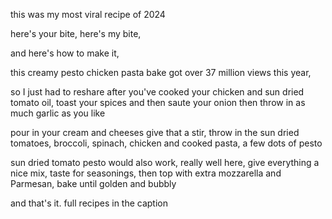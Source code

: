 
<!-- 这是我 2024 年传播最广的食谱。
viral 的音标：英 [ˈvaɪrəl]；美 [ˈvaɪrəl] 网络传播方面：像病毒般扩散的；迅速传播的
 -->
this was my most viral recipe of 2024 

here's your bite, here's my bite, 

and here's how to make it,

<!-- 这道奶油香蒜鸡肉焗意面今年的浏览量超过了 3700 万。
pesto 的音标：英 [ˈpestəʊ]，美 [ˈpestoʊ]指香蒜沙司（一种用罗勒叶、松子、大蒜、橄榄油等制成的意大利调味酱 ）
“pasta” 音标：英 [ˈpæstə]，美 [ˈpɑːstə]食物类别： 意大利面食，这是一个统称，包括通心粉、细面条、螺旋面等各种形状
“pasta bake” 指焗意面
got over 超过，多于 ，等同于 “get above”，常指数量、程度方面
  -->
this creamy pesto chicken pasta bake got over 37 million views this year,

<!-- 所以，在你烹饪好鸡肉、做好晒干番茄油之后，我就觉得必须得重新分享（这个做法）。先把香料烤香，接着煸炒洋葱，然后随你喜好加入大量大蒜。
“sun - dried” 是一个复合形容词，读音：英 [ˈsʌn draɪd]；美 [ˈsʌn draɪd] 。意为 “晒干的；风干的”，常用来描述通过阳光自然晾晒而脱水干燥的食物或其他物品
saute 的音标：英 [ˈsəʊteɪ]，美 [soʊˈteɪ]。它既可用作动词，意为 “（用少量油）快炒；嫩煎” ，也可作形容词，意思是 “嫩煎的；炒的” 。
 -->
so I just had to reshare after you've cooked  your chicken and sun dried tomato oil,  toast your spices and then saute your onion then throw in as much garlic as you like

<!-- 倒入奶油和奶酪，搅拌一下。接着放入晒干的番茄、西兰花、菠菜、鸡肉和煮好的意面，再点缀上少许香蒜酱。-->
pour in your cream and cheeses give that a stir, throw in the sun dried tomatoes, broccoli, spinach, chicken and cooked pasta, a few dots of pesto 

<!-- 在这里，用晒干番茄香蒜酱也非常合适。把所有食材充分搅拌均匀，尝尝味道，看调味料是否合适，然后在上面再撒些马苏里拉奶酪和帕尔马干酪，放入烤箱烘烤，直到表面金黄且冒泡。
“top with” 常见含义为 “在…… 上面添加；在…… 顶部放上”，通常用于描述在一种食物或物体的表面添加另一种东西 ，常见于烹饪描述或物体构造描述中。
mozzarella 的音标：英 [ˌmɒtsəˈrelə]，美 [ˌmɑːtsəˈrelə]。指马苏里拉奶酪，一种源自意大利的淡味奶酪，常用于制作披萨、意大利面等意大利菜肴，其质地柔软，加热后容易拉丝 
“Parmesan” 音标：英 [ˌpɑːmɪˈzæn]；美 [ˌpɑːrmɪˈzæn] 。帕玛森干酪：一种硬质的意大利奶酪，以其浓郁、醇厚的风味著称，通常由牛奶制成。常被磨碎后撒在意大利面、汤、沙拉等食物上，增添风味。
“bubbly” 常见词性为形容词，音标：英 [ˈbʌbli]；美 [ˈbʌbli] 。形容液体：充满气泡的；起泡的，等同于 “fizzy”。
 -->
sun dried tomato pesto would also work, really well here, give everything a nice mix, taste for seasonings, then top with extra mozzarella and Parmesan, bake until golden and bubbly 

and that's it. full recipes in the caption 
